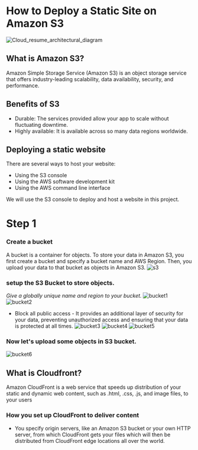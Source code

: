 # How to Deploy a Static Site on Amazon S3
![Cloud_resume_architectural_diagram](https://github.com/zablon-oigo/deploy-static-site-on-amazon-s3/assets/143833326/bfa4c4a1-f270-4774-b199-7b5f909d87f2)

## What is Amazon S3?
Amazon Simple Storage Service (Amazon S3) is an object storage service that offers industry-leading scalability, data availability, security, and performance.

## Benefits of S3
- Durable: The services provided allow your app to scale without fluctuating downtime.
- Highly available: It is available across so many data regions worldwide.
## Deploying a static website
 There are several ways to host your website:
 - Using the S3 console
 - Using the AWS software development kit
 - Using the AWS command line interface
   
We will use the S3 console to deploy and host a website in this project.

# Step 1
 ### Create a bucket
A bucket is a container for objects. To store your data in Amazon S3, you first create a bucket and specify a bucket name and AWS Region. Then, you upload your data to that bucket as objects in Amazon S3.
![s3](https://github.com/zablon-oigo/deploy-static-site-on-amazon-s3/assets/143833326/fc04633e-cd28-4990-8189-0e602b60a2fb)
 ###  setup the S3 Bucket to store objects.
 *Give a globally unique name and region to your bucket.*
![bucket1](https://github.com/zablon-oigo/deploy-static-site-on-amazon-s3/assets/143833326/c173acd6-8588-4f8d-9c7b-ea46aeef0898)
![bucket2](https://github.com/zablon-oigo/deploy-static-site-on-amazon-s3/assets/143833326/c13ac49c-8af2-4138-8cfa-3b434d054dce)

- Block all public access - It provides an additional layer of security for your data, preventing unauthorized access and ensuring that your data is protected at all times.
![bucket3](https://github.com/zablon-oigo/deploy-static-site-on-amazon-s3/assets/143833326/765e1544-33b6-46e1-9af9-78986464d240)
![bucket4](https://github.com/zablon-oigo/deploy-static-site-on-amazon-s3/assets/143833326/e1904b0b-08e0-4795-9801-5c503c117601)
![bucket5](https://github.com/zablon-oigo/deploy-static-site-on-amazon-s3/assets/143833326/936b6638-e861-489c-9c5d-cfb24b489e2a)
### Now let's upload some objects in S3 bucket.
![bucket6](https://github.com/zablon-oigo/deploy-static-site-on-amazon-s3/assets/143833326/4c75a633-4aee-4cb1-9cd2-e109f1138153)

## What is Cloudfront?
Amazon CloudFront is a web service that speeds up distribution of your static and dynamic web content, such as .html, .css, .js, and image files, to your users
### How you set up CloudFront to deliver content
 - You specify origin servers, like an Amazon S3 bucket or your own HTTP server, from which CloudFront gets your files which will then be distributed from CloudFront edge locations all over the 
   world.

